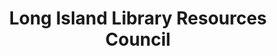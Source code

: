---
layout: repo
title: "Long Island Library Resources Council"
id: 19199
permalink: repos/19199/
---